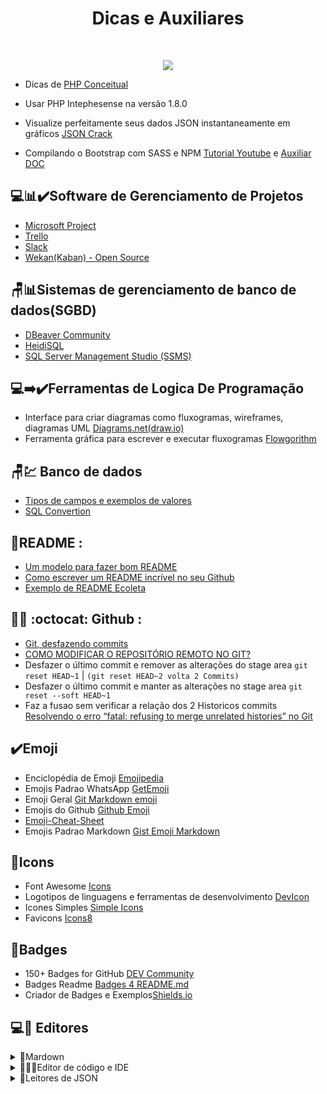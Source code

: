 
<h1 align="center">Dicas e Auxiliares</h1>

<br/>
<p align="center">
<img src="https://img.shields.io/badge/-GERAL-informational"/>
</p>

 - Dicas de [PHP Conceitual](https://github.com/maniero/SOpt/blob/master/PHP/Conceptual.md)
 - Usar PHP Intephesense na versão 1.8.0
 - Visualize perfeitamente seus dados JSON instantaneamente em gráficos [JSON Crack](https://jsoncrack.com/)
 
 - Compilando o Bootstrap com SASS e NPM [Tutorial Youtube](https://www.youtube.com/watch?v=VAet5wEoOWU&t) e [Auxiliar DOC](https://diegomariano.com/compilando-o-bootstrap-com-sass-e-npm/)

## 💻📊✔️Software de Gerenciamento de Projetos

- [Microsoft Project](https://project.microsoft.com/)
- [Trello](https://trello.com/)
- [Slack](https://slack.com/intl/pt-br)
- [Wekan(Kaban) - Open Source](https://github.com/wekan/wekan)


## 🪑📊Sistemas de gerenciamento de banco de dados(SGBD)

- [DBeaver Community](https://dbeaver.io/download/)
- [HeidiSQL](https://www.heidisql.com/download.php)
- [SQL Server Management Studio (SSMS)](https://learn.microsoft.com/en-us/sql/ssms/download-sql-server-management-studio-ssms?view=sql-server-ver16)


## 💻➡️✔️Ferramentas de Logica De Programação

- Interface para criar diagramas como fluxogramas, wireframes, diagramas UML [Diagrams.net(draw.io)](https://app.diagrams.net/)
- Ferramenta gráfica para escrever e executar fluxogramas  [Flowgorithm](http://www.flowgorithm.org/download/index.html)

## 🪑💹 Banco de dados
 
 - [Tipos de campos e exemplos de valores](http://www.fititnt.org/off/tipos-de-campos-e-exemplos-de-valores-empresas-em-sistemas-cnpj-cep.html)
 - [SQL Convertion](https://www.sqlines.com/online)
 
 
 ## 📄README :

- [Um modelo para fazer bom README](https://gist.github.com/lohhans/f8da0b147550df3f96914d3797e9fb89)
- [Como escrever um README incrível no seu Github](https://www.alura.com.br/artigos/escrever-bom-readme)
- [Exemplo de README Ecoleta](https://github.com/tgmarinho/README-ecoleta/blob/master/README.md)

 ## 👨‍💻	:octocat: Github :

- [Git, desfazendo commits](https://brorlandi.github.io/git-desfazendo-commits)
- [COMO MODIFICAR O REPOSITÓRIO REMOTO NO GIT?](https://wallacemaxters.com.br/blog/50/como-modificar-o-repositorio-remoto-no-git)
- Desfazer o último commit e remover as alterações do stage area `git reset HEAD~1` | `(git reset HEAD~2 volta 2 Commits)`
- Desfazer o último commit e manter as alterações no stage area  `git reset --soft HEAD~1`
- Faz a fusao sem verificar a relação dos 2 Historicos commits [Resolvendo o erro “fatal: refusing to merge unrelated histories” no Git](https://community.umbler.com/br/t/resolvendo-o-erro-fatal-refusing-to-merge-unrelated-histories-no-git/657)

## ✔️Emoji

- Enciclopédia de Emoji [Emojipedia](https://emojipedia.org/)
- Emojis Padrao WhatsApp [GetEmoji](https://getemoji.com/)
- Emoji Geral [Git Markdown emoji](https://itinerant.tistory.com/60)
- Emojis do Github [Github Emoji](https://github.com/StylishThemes/GitHub-Dark/wiki/Emoji)
- [Emoji-Cheat-Sheet](https://github.com/ikatyang/emoji-cheat-sheet)
- Emojis Padrao Markdown [Gist Emoji Markdown](https://gist.github.com/rxaviers/7360908)
 
## 📍Icons

- Font Awesome [Icons](https://fontawesome.com/icons)
- Logotipos de linguagens e ferramentas de desenvolvimento [DevIcon](https://github.com/devicons/devicon/tree/master/icons)
- Icones Simples [Simple Icons](https://simpleicons.org/)
- Favicons [Icons8](https://icons8.com.br/icons/set/popular)

## 🔖Badges

- 150+ Badges for GitHub [DEV Community](https://dev.to/envoy_/150-badges-for-github-pnk)
- Badges Readme [Badges 4 README.md](https://github.com/alexandresanlim/Badges4-README.md-Profile)
- Criador de Badges e Exemplos[Shields.io](https://shields.io/)


## 💻🧾 Editores

<details>
  <summary>📌Mardown</summary>
 <br>

- Editor e Auxiliador Online de Markdown [Readme.SO](https://readme.so/pt/editor)
- Editor de Markdown no navegador [StackEdit](https://stackedit.io/)
- Editor Online [Dillinger](https://dillinger.io/)
- Editor de Markdown Software [Typora](https://typora.io/)
 
</details>


<details>
  <summary>👨🏻‍💻Editor de código e IDE</summary>
 <br>

- IDE abrangente para desenvolvedores .NET e C++ [Visual Studio 2022](https://visualstudio.microsoft.com/pt-br/vs/)
- Editor de Código-Fonte excelente para Web [Visual Studio Code](https://code.visualstudio.com/)
- Editor de texto [Notepad++](https://notepad-plus-plus.org/downloads/)
- Editor de Código-Fonte Multi-Plataforma [Sublime Text](https://www.sublimetext.com/)
- IDE Python [PyCharm](https://www.jetbrains.com/pt-br/pycharm/)
 
</details>


<details>
  <summary>📍Leitores de JSON</summary>
 <br>

- JSON Crack [JSONCrack](https://jsoncrack.com)

</details>
